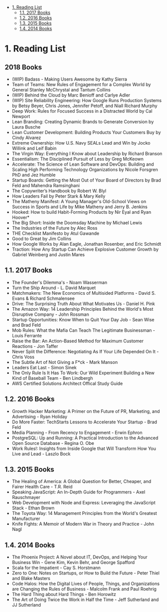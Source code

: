 <!-- TOC -->

- [1. Reading List](#1-reading-list)
    - [1.1. 2017 Books](#11-2017-books)
    - [1.2. 2016 Books](#12-2016-books)
    - [1.3. 2015 Books](#13-2015-books)
    - [1.4. 2014 Books](#14-2014-books)

<!-- /TOC -->

# 1. Reading List

## 2018 Books

* (WIP) Badass - Making Users Awesome by Kathy Sierra
* Team of Teams: New Rules of Engagement for a Complex World by General Stanley McChrystal and Tantum Collins
* (WIP) Behind the Cloud by Marc Benioff and Carlye Adler
* (WIP) Site Reliability Engineering: How Google Runs Production Systems by  Betsy Beyer, Chris Jones, Jennifer Petoff, and Niall Richard Murphy
* Deep Work: Rules for Focused Success in a Distracted World by Cal Newport
* Lean Branding: Creating Dynamic Brands to Generate Conversion by Laura Busche 
* Lean Customer Development: Building Products Your Customers Buy by Cindy Alvarez
* Extreme Ownership: How U.S. Navy SEALs Lead and Win by Jocko Willink and Leif Babin
* The Virgin Way: Everything I Know about Leadership by Richard Branson
* Essentialism: The Disciplined Pursuit of Less by Greg McKeown
* Accelerate: The Science of Lean Software and DevOps: Building and Scaling High Performing Technology Organizations by Nicole Forsgren PhD and Jez Humble
* Startup Boards: Getting the Most Out of Your Board of Directors by Brad Feld and Mahendra Ramsinghani
* The Copywriter’s Handbook by Robert W. Blyl
* How Leaders Fail by Peter Stark & Mary Kelly
* The Matheny Manifest: A Young Manager's Old-School Views on Success in Sports and Life by Mike Matheny and Jerry B. Jenkins
* Hooked: How to build Habit-Forming Products by Nir Eyal and Ryan Hoover* 
* The Big Short: Inside the Doomsday Machine by Michael Lewis
* The Industries of the Future by Alec Ross
* THE Checklist Manifesto by Atul Gawande
* Good to Great by Jim Collins
* How Google Works by Alan Eagle, Jonathan Rosenber, and Eric Schmidt
* Traction: How Any Startup Can Achieve Explosive Customer Growth by Gabriel Weinberg and Justin Mares



## 1.1. 2017 Books
* The Founder's Dilemma's - Noam Wasserman
* Turn the Ship Around - L. David Marquet
* Matchmakers: The New Economics of Multisided Platforms - David S. Evans & Richard Schmalensee
* Drive: The Surprising Truth About What Motivates Us - Daniel H. Pink
* The Amazon Way: 14 Leadership Principles Behind the World's Most Disruptive Company - John Rossman
* Startup Opportunities: Know When to Quit Your Day Job - Sean Wise and Brad Feld
* Mob Rules: What the Mafia Can Teach The Legitimate Businessman - Louis Ferrante
* Raise the Bar: An Action-Based Method for Maximum Customer Reactions - Jon Taffer
* Never Split the Difference: Negotiating As If Your Life Depended On It - Chris Voss
* The Subtle Art of Not Giving a F*ck - Mark Manson
* Leaders Eat Last - Simon Sinek
* The Only Rule Is It Has To Work: Our Wild Experiment Building a New Kind of Baseball Team - Ben Lindbergh
* AWS Certified Solutions Architect Offical Study Guide

## 1.2. 2016 Books
* Growth Hacker Marketing: A Primer on the Future of PR, Marketing, and Advertising - Ryan Holiday
* Do More Faster: TechStarts Lessons to Accelerate Your Startup - Brad Feld
* Media Planning - From Recency to Engagement - Erwin Ephron
* PostgreSQL: Up and Running: A Practical Introduction to the Advanced Open Source Database - Regina O. Obe
* Work Rules!: Insights from Inside Google that Will Transform How You Live and Lead - Laszlo Bock

## 1.3. 2015 Books
* The Healing of America: A Global Question for Better, Cheaper, and Fairer Health Care - T.R. Reid
* Speaking JavaScript: An In-Depth Guide for Programmers - Axel Rauschmayer
* Web Development with Node and Express: Leveraging the JavaScript Stack - Ethan Brown
* The Toyota Way: 14 Management Principles from the World's Greatest Manufacturer
* Knife Fights: A Memoir of Modern War in Theory and Practice - John Nagl

## 1.4. 2014 Books 
* The Phoenix Project: A Novel about IT, DevOps, and Helping Your Business Win - Gene Kim, Kevin Behr, and George Spafford
* Scala for the Impatient - Cay S. Horstmann
* Zero to One: Notes on Startups, or How to Build the Future - Peter Thiel and Blake Masters
* Code Halos: How the Digital Lives of People, Things, and Organizations are Changing the Rules of Business - Malcolm Frank and Paul Roehrig
*  The Hard Thing about Hard Things - Ben Horowitz
* The Art of Doing Twice the Work in Half the Time - Jeff Sutherland and JJ Sutherland
